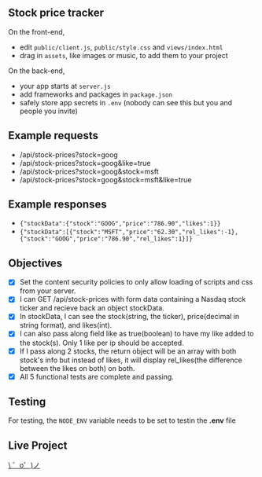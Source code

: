 Stock price tracker
------
On the front-end,
- edit `public/client.js`, `public/style.css` and `views/index.html`
- drag in `assets`, like images or music, to add them to your project

On the back-end,
- your app starts at `server.js`
- add frameworks and packages in `package.json`
- safely store app secrets in `.env` (nobody can see this but you and people you invite)


Example requests
-------------------
* /api/stock-prices?stock=goog
* /api/stock-prices?stock=goog&like=true
* /api/stock-prices?stock=goog&stock=msft
* /api/stock-prices?stock=goog&stock=msft&like=true


Example responses
-------------------
* `{"stockData":{"stock":"GOOG","price":"786.90","likes":1}}`
* `{"stockData":[{"stock":"MSFT","price":"62.30","rel_likes":-1},{"stock":"GOOG","price":"786.90","rel_likes":1}]}`


Objectives
-------------------
- [x] Set the content security policies to only allow loading of scripts and css from your server.
- [x] I can GET /api/stock-prices with form data containing a Nasdaq stock ticker and recieve back an object stockData.
- [x] In stockData, I can see the stock(string, the ticker), price(decimal in string format), and likes(int).
- [x] I can also pass along field like as true(boolean) to have my like added to the stock(s). Only 1 like per ip should be accepted.
- [x] If I pass along 2 stocks, the return object will be an array with both stock's info but instead of likes, it will display rel_likes(the difference between the likes on both) on both.
- [x] All 5 functional tests are complete and passing.

Testing
-------------------
For testing, the ```NODE_ENV``` variable needs to be set to testin the **.env** file


Live Project
-------------------
[\ ゜o゜)ノ](https://get-me-stocks.glitch.me)